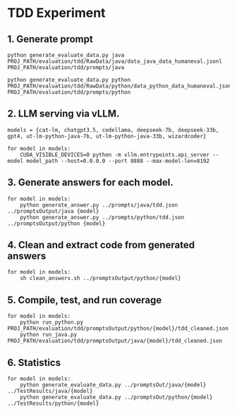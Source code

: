 # TDD Experiment

## 1. Generate prompt
    python generate_evaluate_data.py java PROJ_PATH/evaluation/tdd/RawData/java/data_java_data_humaneval.jsonl PROJ_PATH/evaluation/tdd/prompts/java

    python generate_evaluate_data.py python PROJ_PATH/evaluation/tdd/RawData/python/data_python_data_humaneval.jsonl PROJ_PATH/evaluation/tdd/prompts/python

## 2. LLM serving via vLLM.
    models = {cat-lm, chatgpt3.5, codellama, deepseek-7b, deepseek-33b, gpt4, ut-lm-python-java-7b, ut-lm-python-java-33b, wizardcoder}
    
    for model in models:
        CUDA_VISIBLE_DEVICES=0 python -m vllm.entrypoints.api_server --model model_path --host=0.0.0.0 --port 8888 --max-model-len=8192

## 3. Generate answers for each model.
    for model in models:
        python generate_answer.py ../prompts/java/tdd.json ../promptsOutput/java {model}
        python generate_answer.py ../prompts/python/tdd.json ../promptsOutput/python {model}

## 4. Clean and extract code from generated answers
    for model in models:
        sh clean_answers.sh ../promptsOutput/python/{model}

## 5. Compile, test, and run coverage
    for model in models:
        python run_python.py PROJ_PATH/evaluation/tdd/promptsOutput/python/{model}/tdd_cleaned.json 
        python run_java.py PROJ_PATH/evaluation/tdd/promptsOutput/java/{model}/tdd_cleaned.json

## 6. Statistics
    for model in models:
        python generate_evaluate_data.py ../promptsOut/java/{model} ../TestResults/java/{model}
        python generate_evaluate_data.py ../promptsOut/python/{model} ../TestResults/python/{model}
